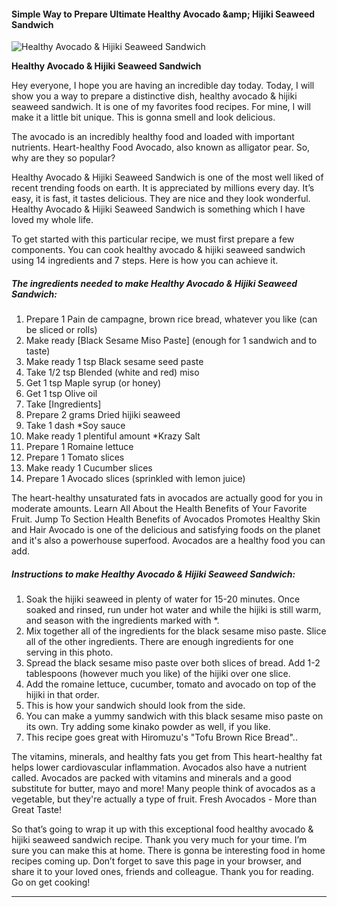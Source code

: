             

#### Simple Way to Prepare Ultimate Healthy Avocado &amp;amp; Hijiki Seaweed Sandwich

![Healthy Avocado &amp; Hijiki Seaweed Sandwich](https://img-global.cpcdn.com/recipes/6667676616228864/751x532cq70/healthy-avocado-hijiki-seaweed-sandwich-recipe-main-photo.jpg)

**Healthy Avocado &amp; Hijiki Seaweed Sandwich**

Hey everyone, I hope you are having an incredible day today. Today, I will show you a way to prepare a distinctive dish, healthy avocado & hijiki seaweed sandwich. It is one of my favorites food recipes. For mine, I will make it a little bit unique. This is gonna smell and look delicious.

The avocado is an incredibly healthy food and loaded with important nutrients. Heart-healthy Food Avocado, also known as alligator pear. So, why are they so popular?

Healthy Avocado & Hijiki Seaweed Sandwich is one of the most well liked of recent trending foods on earth. It is appreciated by millions every day. It’s easy, it is fast, it tastes delicious. They are nice and they look wonderful. Healthy Avocado & Hijiki Seaweed Sandwich is something which I have loved my whole life.

To get started with this particular recipe, we must first prepare a few components. You can cook healthy avocado & hijiki seaweed sandwich using 14 ingredients and 7 steps. Here is how you can achieve it.

##### The ingredients needed to make Healthy Avocado & Hijiki Seaweed Sandwich:

1.  Prepare 1 Pain de campagne, brown rice bread, whatever you like (can be sliced or rolls)
2.  Make ready \[Black Sesame Miso Paste\] (enough for 1 sandwich and to taste)
3.  Make ready 1 tsp Black sesame seed paste
4.  Take 1/2 tsp Blended (white and red) miso
5.  Get 1 tsp Maple syrup (or honey)
6.  Get 1 tsp Olive oil
7.  Take \[Ingredients\]
8.  Prepare 2 grams Dried hijiki seaweed
9.  Take 1 dash \*Soy sauce
10.  Make ready 1 plentiful amount \*Krazy Salt
11.  Prepare 1 Romaine lettuce
12.  Prepare 1 Tomato slices
13.  Make ready 1 Cucumber slices
14.  Prepare 1 Avocado slices (sprinkled with lemon juice)

The heart-healthy unsaturated fats in avocados are actually good for you in moderate amounts. Learn All About the Health Benefits of Your Favorite Fruit. Jump To Section Health Benefits of Avocados Promotes Healthy Skin and Hair Avocado is one of the delicious and satisfying foods on the planet and it's also a powerhouse superfood. Avocados are a healthy food you can add.

##### Instructions to make Healthy Avocado & Hijiki Seaweed Sandwich:

1.  Soak the hijiki seaweed in plenty of water for 15-20 minutes. Once soaked and rinsed, run under hot water and while the hijiki is still warm, and season with the ingredients marked with \*.
2.  Mix together all of the ingredients for the black sesame miso paste. Slice all of the other ingredients. There are enough ingredients for one serving in this photo.
3.  Spread the black sesame miso paste over both slices of bread. Add 1-2 tablespoons (however much you like) of the hijiki over one slice.
4.  Add the romaine lettuce, cucumber, tomato and avocado on top of the hijiki in that order.
5.  This is how your sandwich should look from the side.
6.  You can make a yummy sandwich with this black sesame miso paste on its own. Try adding some kinako powder as well, if you like.
7.  This recipe goes great with Hiromuzu's "Tofu Brown Rice Bread"..

The vitamins, minerals, and healthy fats you get from This heart-healthy fat helps lower cardiovascular inflammation. Avocados also have a nutrient called. Avocados are packed with vitamins and minerals and a good substitute for butter, mayo and more! Many people think of avocados as a vegetable, but they're actually a type of fruit. Fresh Avocados - More than Great Taste!

So that’s going to wrap it up with this exceptional food healthy avocado & hijiki seaweed sandwich recipe. Thank you very much for your time. I’m sure you can make this at home. There is gonna be interesting food in home recipes coming up. Don’t forget to save this page in your browser, and share it to your loved ones, friends and colleague. Thank you for reading. Go on get cooking!

* * *